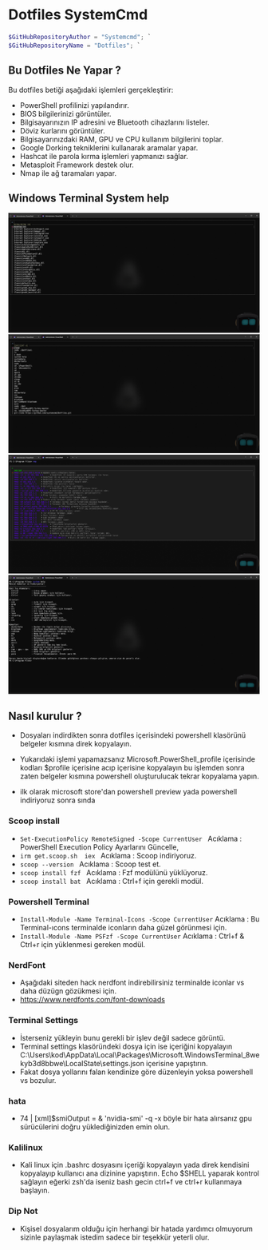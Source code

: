 # Dotfiles SystemCmd

```Powershell
$GitHubRepositoryAuthor = "Systemcmd"; `
$GitHubRepositoryName = "Dotfiles"; `
```



## Bu Dotfiles Ne Yapar ?

Bu dotfiles betiği aşağıdaki işlemleri gerçekleştirir:

- PowerShell profilinizi yapılandırır.
- BIOS bilgilerinizi görüntüler.
- Bilgisayarınızın IP adresini ve Bluetooth cihazlarını listeler.
- Döviz kurlarını görüntüler.
- Bilgisayarınızdaki RAM, GPU ve CPU kullanım bilgilerini toplar.
- Google Dorking tekniklerini kullanarak aramalar yapar.
- Hashcat ile parola kırma işlemleri yapmanızı sağlar.
- Metasploit Framework destek olur.
- Nmap ile ağ taramaları yapar.

## Windows Terminal System help

![CTRL+F Komutu](https://github.com/systemcmd/Dotfiles/raw/main/images/CTRL+F.png)
![CTRL+R Komutu](https://github.com/systemcmd/Dotfiles/raw/main/images/CTRL+R.jpg)
![Nmap Menü](https://github.com/systemcmd/Dotfiles/raw/main/images/nmp.png)
![System Help](https://github.com/systemcmd/Dotfiles/raw/main/images/system%20help.png)


## Nasıl kurulur ? 

- Dosyaları indirdikten sonra dotfiles içerisindeki powershell klasörünü belgeler kısmına direk kopyalayın.

- Yukarıdaki işlemi yapamazsanız Microsoft.PowerShell_profile içerisinde kodları $profile içerisine acıp içerisine kopyalayın bu işlemden sonra zaten belgeler kısmına powershell oluşturulucak tekrar kopyalama yapın.

- ilk olarak microsoft store'dan powershell preview yada powershell  indiriyoruz sonra sında  

### Scoop install 

- ```Set-ExecutionPolicy RemoteSigned -Scope CurrentUser ``` Acıklama : PowerShell Execution Policy Ayarlarını Güncelle,
- ```irm get.scoop.sh  iex ``` Acıklama : Scoop indiriyoruz.
- ```scoop --version ```     Acıklama : Scoop test et.
- ```scoop install fzf ```  Acıklama : Fzf modülünü yüklüyoruz.
- ```scoop install bat ```  Acıklama : Ctrl+f için gerekli modül.


### Powershell Terminal
- ```Install-Module -Name Terminal-Icons -Scope CurrentUser```    Acıklama : Bu Terminal-ıcons terminalde iconların daha güzel görünmesi için.
- ```Install-Module -Name PSFzf -Scope CurrentUser```    Acıklama : Ctrl+f & Ctrl+r için yüklenmesi gereken modül.


### NerdFont
- Aşağıdaki siteden hack nerdfont indirebilirsiniz terminalde iconlar vs daha düzügn gözükmesi için.
- https://www.nerdfonts.com/font-downloads

### Terminal Settings
- İsterseniz yükleyin bunu gerekli bir işlev değil sadece görüntü.
- Terminal settings klasöründeki dosya için ise içeriğini kopyalayın C:\Users\kod\AppData\Local\Packages\Microsoft.WindowsTerminal_8wekyb3d8bbwe\LocalState\settings.json içerisine yapıştırın.
- Fakat dosya yollarını falan kendinize göre düzenleyin yoksa powershell vs bozulur.

### hata
-   74 |      [xml]$smiOutput = & 'nvidia-smi' -q -x  böyle bir hata alırsanız gpu sürücülerini doğru yüklediğinizden emin olun.

### Kalilinux
- Kali linux için .bashrc dosyasını içeriği kopyalayın yada direk kendisini kopyalayıp kullanıcı ana dizinine yapıştırın. Echo $SHELL yaparak kontrol sağlayın eğerki zsh'da iseniz bash gecin ctrl+f ve ctrl+r kullanmaya başlayın.

### Dip Not
- Kişisel dosyalarım olduğu için herhangi bir hatada yardımcı olmuyorum sizinle paylaşmak istedim sadece bir teşekkür yeterli olur.
